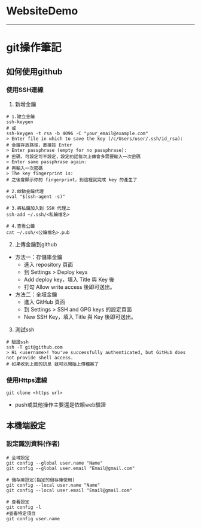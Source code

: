 # WebsiteDemo

- - -
# git操作筆記

## 如何使用github

### 使用SSH連線

1. 新增金鑰
```bash=
# 1.建立金鑰
ssh-keygen
# 或
ssh-keygen -t rsa -b 4096 -C "your_email@example.com"
> Enter file in which to save the key (/c/Users/user/.ssh/id_rsa):
# 金鑰存放路徑，直接按 Enter 
> Enter passphrase (empty for no passphrase):
# 密碼，可設定可不設定，設定的話每次上傳會多需要輸入一次密碼
> Enter same passphrase again:
# 再輸入一次密碼
> The key fingerprint is:
# 之後會顯示你的 fingerprint，到這裡就完成 key 的產生了

# 2.啟動金鑰代理
eval "$(ssh-agent -s)"

# 3.將私鑰加入到 SSH 代理上
ssh-add ~/.ssh/<私鑰檔名>

# 4.查看公鑰
cat ~/.ssh/<公鑰檔名>.pub
```
2. 上傳金鑰到github
+ 方法一：存儲庫金鑰
  + 進入 repository 頁面
  + 到 Settings > Deploy keys
  + Add deploy key，填入 Title 與 Key 後
  + 打勾 Allow write access 後即可送出。
+ 方法二：全域金鑰
  + 進入 GitHub 頁面
  + 到 Settings > SSH and GPG keys 的設定頁面
  + New SSH Key，填入 Title 與 Key 後即可送出。

3. 測試ssh
```bash=
# 驗證ssh
ssh -T git@github.com
> Hi <username>! You've successfully authenticated, but GitHub does not provide shell access.
# 如果收到上面的訊息 就可以開始上傳檔案了
```

### 使用Https連線

```bash=
git clone <https url>
```
+ push或其他操作主要還是依賴web驗證

## 本機端設定

### 設定識別資料(作者)

```bash=
# 全域設定
git config --global user.name "Name"
git config --global user.email "Email@gmail.com"

# 儲存庫設定(指定的儲存庫使用)
git config --local user.name "Name"
git config --local user.email "Email@gmail.com"

# 查看設定
git config -l
#查看特定項目
git config user.name 
```
